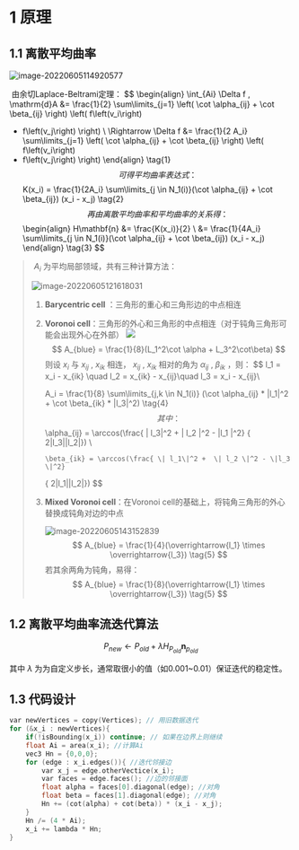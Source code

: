 # 1 原理

## 1.1 离散平均曲率

![image-20220605114920577](https://qglh-tuchuang.oss-cn-hangzhou.aliyuncs.com/markdown_img/image-20220605114920577.png)

​	由余切Laplace-Beltrami定理：
$$
\begin{align}
\int_{Ai} \Delta f \, \mathrm{d}A &= \frac{1}{2}
\sum\limits_{j=1} \left( \cot \alpha_{ij} + \cot \beta_{ij} \right) \left( f\left(v_i\right)  
-  f\left(v_j\right)  \right) \\
\Rightarrow \Delta f &= \frac{1}{2 A_i}
\sum\limits_{j=1} \left( \cot \alpha_{ij} + \cot \beta_{ij} \right) \left( f\left(v_i\right)  
-  f\left(v_j\right)  \right)
\end{align} \tag{1}
$$
​	可得平均曲率表达式：
$$
K(x_i) = \frac{1}{2A_i} \sum\limits_{j \in N_1(i)}(\cot \alpha_{ij} + \cot \beta_{ij})
(x_i - x_j) \tag{2}
$$
​	再由离散平均曲率和平均曲率的关系得：
$$
\begin{align}
H\mathbf{n} &= \frac{K(x_i)}{2} \\
&= \frac{1}{4A_i} \sum\limits_{j \in N_1(i)}(\cot \alpha_{ij} + \cot \beta_{ij})
(x_i - x_j)
\end{align} \tag{3}
$$

> ​	 $A_i$ 为平均局部领域，共有三种计算方法：
>
> ![image-20220605121618031](https://qglh-tuchuang.oss-cn-hangzhou.aliyuncs.com/markdown_img/image-20220605121618031.png)
>
> 1. **Barycentric cell** ：三角形的重心和三角形边的中点相连
>
> 2. **Voronoi cell**：三角形的外心和三角形的中点相连（对于钝角三角形可能会出现外心在外部）
>    ![](https://qglh-tuchuang.oss-cn-hangzhou.aliyuncs.com/markdown_img/image-20220605140336856.png)
>    $$
>    A_{blue} = \frac{1}{8}(L_1^2\cot \alpha + L_3^2\cot\beta)
>    $$
>    则设 $x_i$ 与 $x_{ij}$ , $x_{ik}$ 相连， $x_{ij}$ , $x_{ik}$ 相对的角为 $\alpha_{ij}$ , $\beta_{ik}$ ，则：
> $$
> l_1 = x_i - x_{ik} \quad
>    l_2 = x_{ik} - x_{ij}\quad
>    l_3 = x_i - x_{ij}\\
>       
>    A_i = \frac{1}{8} \sum\limits_{j,k \in N_1(i)} (\cot \alpha_{ij} * \|l_1\|^2 + \cot \beta_{ik} * \|l_3\|^2) \tag{4}
> $$
>    其中：
> $$
> \alpha_{ij} = \arccos(\frac{ \| l_3\|^2 +  \| l_2 \|^2 - \|l_1 \|^2}
>     { 2\|l_3\|\|l_2\|}) \\
>  
>        \beta_{ik} = \arccos(\frac{ \| l_1\|^2 +  \| l_2 \|^2 - \|l_3 \|^2}
>     { 2\|l_1\|\|l_2\|})
> $$
> 3. **Mixed Voronoi cell**：在Voronoi cell的基础上，将钝角三角形的外心替换成钝角对边的中点
> 
>      ![image-20220605143152839](https://qglh-tuchuang.oss-cn-hangzhou.aliyuncs.com/markdown_img/image-20220605143152839.png)
> $$
>   A_{blue} = \frac{1}{4}(\overrightarrow{l_1} \times \overrightarrow{l_3}) \tag{5}
> $$
>    若其余两角为钝角，易得：
> $$
>    A_{blue} = \frac{1}{8}(\overrightarrow{l_1} \times \overrightarrow{l_3}) \tag{5}
> $$
> 



## 1.2 离散平均曲率流迭代算法
$$
P_{new} \leftarrow P_{old} + \lambda H_{P_{old}}\mathbf{n}_{p_{old}}
$$

其中 $\lambda$ 为为自定义步长，通常取很小的值（如0.001~0.01）保证迭代的稳定性。



## 1.3 代码设计

```c++
var newVertices = copy(Vertices); // 用旧数据迭代
for (&x_i : newVertices){
    if(!isBounding(x_i)) continue; // 如果在边界上则继续
    float Ai = area(x_i); //计算Ai
    vec3 Hn = {0,0,0};
    for (edge : x_i.edges()){ //迭代邻接边
        var x_j = edge.otherVectice(x_i);
        var faces = edge.faces(); //边的邻接面
        float alpha = faces[0].diagonal(edge); //对角
        float beta = faces[1].diagonal(edge); //对角
        Hn += (cot(alpha) + cot(beta)) * (x_i - x_j);
    }
    Hn /= (4 * Ai);
    x_i += lambda * Hn;
}
```



